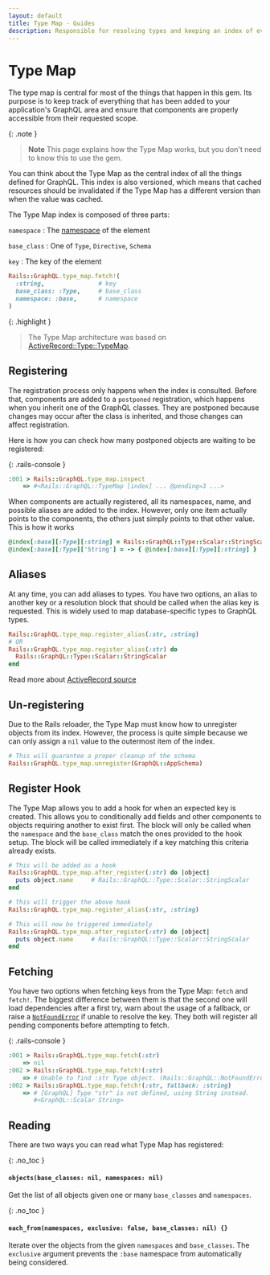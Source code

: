 ```yaml
---
layout: default
title: Type Map - Guides
description: Responsible for resolving types and keeping an index of everything available
---
```


# Type Map

The type map is central for most of the things that happen in this gem. Its purpose is to
keep track of everything that has been added to your application's GraphQL area and ensure
that components are properly accessible from their requested scope.

{: .note }
> **Note**
> This page explains how the Type Map works, but you don't need to know this to use the gem.

You can think about the Type Map as the central index of all the things defined for GraphQL.
This index is also versioned, which means that cached resources should be invalidated if
the Type Map has a different version than when the value was cached.

The Type Map index is composed of three parts:

`namespace`
: The [namespace](/guides/advanced/namespaces) of the element

`base_class`
: One of `Type`, `Directive`, `Schema`

`key`
: The key of the element

```ruby
Rails::GraphQL.type_map.fetch!(
  :string,               # key
  base_class: :Type,     # base_class
  namespace: :base,      # namespace
)
```

{: .highlight }
> The Type Map architecture was based on
> <a href="https://github.com/rails/rails/blob/main/activerecord/lib/active_record/type/type_map.rb" target="_blank" rel="external nofollow">ActiveRecord::Type::TypeMap</a>.

## Registering

The registration process only happens when the index is consulted. Before that, components are
added to a `postponed` registration, which happens when you inherit one of the GraphQL classes.
They are postponed because changes may occur after the class is inherited, and those changes
can affect registration.

Here is how you can check how many postponed objects are waiting to be registered:

{: .rails-console }
```ruby
:001 > Rails::GraphQL.type_map.inspect
    => #<Rails::GraphQL::TypeMap [index] ... @pending=3 ...>
```

When components are actually registered, all its namespaces, name, and possible aliases are
added to the index. However, only one item actually points to the components, the others
just simply points to that other value. This is how it works

```ruby
@index[:base][:Type][:string] = Rails::GraphQL::Type::Scalar::StringScalar
@index[:base][:Type]['String'] = -> { @index[:base][:Type][:string] }
```

## Aliases

At any time, you can add aliases to types. You have two options, an alias to another key or
a resolution block that should be called when the alias key is requested. This is widely
used to map database-specific types to GraphQL types.

```ruby
Rails::GraphQL.type_map.register_alias(:str, :string)
# OR
Rails::GraphQL.type_map.register_alias(:str) do
  Rails::GraphQL::Type::Scalar::StringScalar
end
```

Read more about [ActiveRecord source](/guides/sources/active-record)

## Un-registering

Due to the Rails reloader, the Type Map must know how to unregister objects from its index.
However, the process is quite simple because we can only assign a `nil` value to the
outermost item of the index.

```ruby
# This will guarantee a proper cleanup of the schema
Rails::GraphQL.type_map.unregister(GraphQL::AppSchema)
```

## Register Hook

The Type Map allows you to add a hook for when an expected key is created. This allows you to
conditionally add fields and other components to objects requiring another to exist first.
The block will only be called when the `namespace` and the `base_class` match the ones
provided to the hook setup. The block will be called immediately if a key matching
this criteria already exists.

```ruby
# This will be added as a hook
Rails::GraphQL.type_map.after_register(:str) do |object|
  puts object.name     # Rails::GraphQL::Type::Scalar::StringScalar
end

# This will trigger the above hook
Rails::GraphQL.type_map.register_alias(:str, :string)

# This will now be triggered immediately
Rails::GraphQL.type_map.after_register(:str) do |object|
  puts object.name     # Rails::GraphQL::Type::Scalar::StringScalar
end
```

## Fetching

You have two options when fetching keys from the Type Map: `fetch` and `fetch!`.
The biggest difference between them is that the second one will load
dependencies after a first try, warn about the usage of a fallback, or
raise a [`NotFoundError`](/handbook/exceptions#notfounderror) if unable to resolve the key.
They both will register all pending components before attempting to fetch.

{: .rails-console }
```ruby
:001 > Rails::GraphQL.type_map.fetch(:str)
    => nil
:002 > Rails::GraphQL.type_map.fetch!(:str)
    => # Unable to find :str Type object. (Rails::GraphQL::NotFoundError)
:002 > Rails::GraphQL.type_map.fetch!(:str, fallback: :string)
    => # [GraphQL] Type "str" is not defined, using String instead.
       #<GraphQL::Scalar String>
```

## Reading

There are two ways you can read what Type Map has registered:

{: .no_toc }
#### `objects(base_classes: nil, namespaces: nil)`

Get the list of all objects given one or many `base_classes` and `namespaces`.

{: .no_toc }
#### `each_from(namespaces, exclusive: false, base_classes: nil) {}`

Iterate over the objects from the given `namespaces` and `base_classes`.
The `exclusive` argument prevents the `:base` namespace from automatically being
considered.
